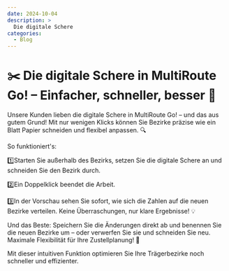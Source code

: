 ```yaml
---
date: 2024-10-04
description: >
  Die digitale Schere
categories:
  - Blog
---
```


# ✂️ Die digitale Schere in MultiRoute Go! – Einfacher, schneller, besser 🚀

Unsere Kunden lieben die digitale Schere in MultiRoute Go! – und das aus gutem Grund! Mit nur wenigen Klicks können Sie Bezirke präzise wie ein Blatt Papier schneiden und flexibel anpassen. 🔍

So funktioniert's:

1️⃣Starten Sie außerhalb des Bezirks, setzen Sie die digitale Schere an und schneiden Sie den Bezirk durch.

2️⃣Ein Doppelklick beendet die Arbeit.

3️⃣In der Vorschau sehen Sie sofort, wie sich die Zahlen auf die neuen Bezirke verteilen. Keine Überraschungen, nur klare Ergebnisse! 💡


<!-- more -->
Und das Beste: Speichern Sie die Änderungen direkt ab und benennen Sie die neuen Bezirke um – oder verwerfen Sie sie und schneiden Sie neu. Maximale Flexibilität für Ihre Zustellplanung! 🔄

Mit dieser intuitiven Funktion optimieren Sie Ihre Trägerbezirke noch schneller und effizienter.


